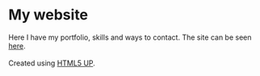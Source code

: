 # My website
Here I have my portfolio, skills and ways to contact. The site can be seen <a href="https://jackdobie.github.io/">here</a>.<br>
<br>Created using <a href="https://html5up.net/">HTML5 UP</a>.
